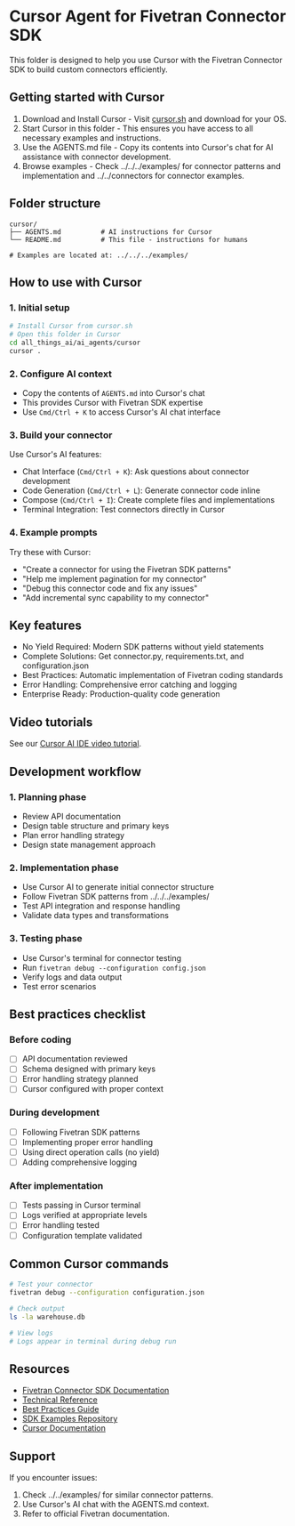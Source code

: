 # Cursor Agent for Fivetran Connector SDK

This folder is designed to help you use Cursor with the Fivetran Connector SDK to build custom connectors efficiently.

## Getting started with Cursor

1. Download and Install Cursor - Visit [cursor.sh](https://cursor.sh) and download for your OS.
2. Start Cursor in this folder - This ensures you have access to all necessary examples and instructions.
3. Use the AGENTS.md file - Copy its contents into Cursor's chat for AI assistance with connector development.
4. Browse examples - Check ../../../examples/ for connector patterns and implementation and ../../connectors for connector examples.

## Folder structure

```
cursor/
├── AGENTS.md          # AI instructions for Cursor
└── README.md          # This file - instructions for humans

# Examples are located at: ../../../examples/
```

## How to use with Cursor

### 1. Initial setup
```bash
# Install Cursor from cursor.sh
# Open this folder in Cursor
cd all_things_ai/ai_agents/cursor
cursor .
```

### 2. Configure AI context
- Copy the contents of `AGENTS.md` into Cursor's chat
- This provides Cursor with Fivetran SDK expertise
- Use `Cmd/Ctrl + K` to access Cursor's AI chat interface

### 3. Build your connector
Use Cursor's AI features:
- Chat Interface (`Cmd/Ctrl + K`): Ask questions about connector development
- Code Generation (`Cmd/Ctrl + L`): Generate connector code inline
- Compose (`Cmd/Ctrl + I`): Create complete files and implementations
- Terminal Integration: Test connectors directly in Cursor

### 4. Example prompts
Try these with Cursor:
- "Create a connector for <API name> using the Fivetran SDK patterns"
- "Help me implement pagination for my connector"
- "Debug this connector code and fix any issues"
- "Add incremental sync capability to my connector"

## Key features

- No Yield Required: Modern SDK patterns without yield statements
- Complete Solutions: Get connector.py, requirements.txt, and configuration.json
- Best Practices: Automatic implementation of Fivetran coding standards
- Error Handling: Comprehensive error catching and logging
- Enterprise Ready: Production-quality code generation

## Video tutorials

See our [Cursor AI IDE video tutorial](https://fivetran.com/docs/connector-sdk/tutorials/cursor-ai-video).

## Development workflow

### 1. Planning phase
- Review API documentation
- Design table structure and primary keys
- Plan error handling strategy
- Design state management approach

### 2. Implementation phase
- Use Cursor AI to generate initial connector structure
- Follow Fivetran SDK patterns from ../../../examples/
- Test API integration and response handling
- Validate data types and transformations

### 3. Testing phase
- Use Cursor's terminal for connector testing
- Run `fivetran debug --configuration config.json`
- Verify logs and data output
- Test error scenarios

## Best practices checklist

### Before coding
- [ ] API documentation reviewed
- [ ] Schema designed with primary keys
- [ ] Error handling strategy planned
- [ ] Cursor configured with proper context

### During development
- [ ] Following Fivetran SDK patterns
- [ ] Implementing proper error handling
- [ ] Using direct operation calls (no yield)
- [ ] Adding comprehensive logging

### After implementation
- [ ] Tests passing in Cursor terminal
- [ ] Logs verified at appropriate levels
- [ ] Error handling tested
- [ ] Configuration template validated

## Common Cursor commands

```bash
# Test your connector
fivetran debug --configuration configuration.json

# Check output
ls -la warehouse.db

# View logs
# Logs appear in terminal during debug run
```

## Resources

- [Fivetran Connector SDK Documentation](https://fivetran.com/docs/connector-sdk)
- [Technical Reference](https://fivetran.com/docs/connector-sdk/technical-reference)
- [Best Practices Guide](https://fivetran.com/docs/connector-sdk/best-practices)
- [SDK Examples Repository](https://github.com/fivetran/fivetran_connector_sdk/tree/main/examples)
- [Cursor Documentation](https://cursor.sh/docs)

## Support

If you encounter issues:
1. Check ../../examples/ for similar connector patterns.
2. Use Cursor's AI chat with the AGENTS.md context.
3. Refer to official Fivetran documentation.